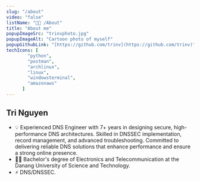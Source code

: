 ```yaml
---
slug: "/about"
video: "false"
listName: "👨‍💻 /About"
title: "About me"
popupImageSrc: "trinvphoto.jpg"
popupImageAlt: "Cartoon photo of myself"
popupGithubLink: "[https://github.com/trinv](https://github.com/trinv)"
techIcons: [
        "python",
        "postman",
        "archlinux",
        "linux",
        "windowsterminal",
        "amazonaws"
      ]
---
```


## Tri Nguyen

- 💡 Experienced DNS Engineer with 7+ years in designing secure, high-performance DNS architectures. Skilled in DNSSEC implementation, record management, and advanced troubleshooting. Committed to delivering reliable DNS solutions that enhance performance and ensure a strong online presence.
- 👨‍🎓 Bachelor's degree of Electronics and Telecommunication at the Danang University of Science and Technology. 
- ⚡ DNS/DNSSEC. 

